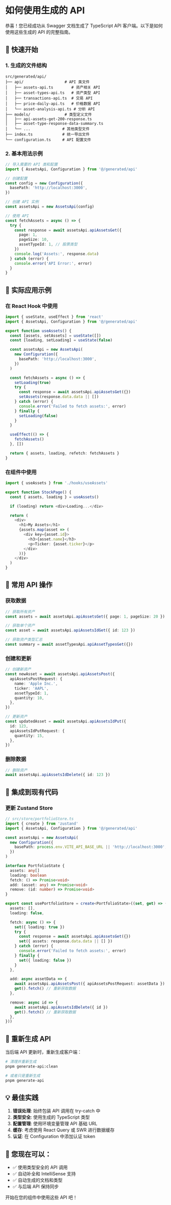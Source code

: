 # 如何使用生成的 API

恭喜！您已经成功从 Swagger 文档生成了 TypeScript API 客户端。以下是如何使用这些生成的 API 的完整指南。

## 🚀 快速开始

### 1. 生成的文件结构

```
src/generated/api/
├── api/                  # API 类文件
│   ├── assets-api.ts        # 资产相关 API
│   ├── asset-types-api.ts   # 资产类型 API
│   ├── transactions-api.ts  # 交易 API
│   ├── price-daily-api.ts   # 价格数据 API
│   └── asset-analysis-api.ts # 分析 API
├── models/               # 类型定义文件
│   ├── api-assets-get-200-response.ts
│   ├── asset-type-response-data-summary.ts
│   └── ...              # 其他类型文件
├── index.ts             # 统一导出文件
└── configuration.ts     # API 配置文件
```

### 2. 基本用法示例

```typescript
// 导入需要的 API 类和配置
import { AssetsApi, Configuration } from '@/generated/api'

// 创建配置
const config = new Configuration({
  basePath: 'http://localhost:3000',
})

// 创建 API 实例
const assetsApi = new AssetsApi(config)

// 使用 API
const fetchAssets = async () => {
  try {
    const response = await assetsApi.apiAssetsGet({
      page: 1,
      pageSize: 10,
      assetTypeId: 1, // 股票类型
    })
    console.log('Assets:', response.data)
  } catch (error) {
    console.error('API Error:', error)
  }
}
```

## 📝 实际应用示例

### 在 React Hook 中使用

```typescript
import { useState, useEffect } from 'react'
import { AssetsApi, Configuration } from '@/generated/api'

export function useAssets() {
  const [assets, setAssets] = useState([])
  const [loading, setLoading] = useState(false)

  const assetsApi = new AssetsApi(
    new Configuration({
      basePath: 'http://localhost:3000',
    })
  )

  const fetchAssets = async () => {
    setLoading(true)
    try {
      const response = await assetsApi.apiAssetsGet({})
      setAssets(response.data.data || [])
    } catch (error) {
      console.error('Failed to fetch assets:', error)
    } finally {
      setLoading(false)
    }
  }

  useEffect(() => {
    fetchAssets()
  }, [])

  return { assets, loading, refetch: fetchAssets }
}
```

### 在组件中使用

```typescript
import { useAssets } from './hooks/useAssets'

export function StockPage() {
  const { assets, loading } = useAssets()

  if (loading) return <div>Loading...</div>

  return (
    <div>
      <h1>My Assets</h1>
      {assets.map(asset => (
        <div key={asset.id}>
          <h3>{asset.name}</h3>
          <p>Ticker: {asset.ticker}</p>
        </div>
      ))}
    </div>
  )
}
```

## 🔧 常用 API 操作

### 获取数据

```typescript
// 获取所有资产
const assets = await assetsApi.apiAssetsGet({ page: 1, pageSize: 20 })

// 获取单个资产
const asset = await assetsApi.apiAssetsIdGet({ id: 123 })

// 获取资产类型汇总
const summary = await assetTypesApi.apiAssetTypesGet({})
```

### 创建和更新

```typescript
// 创建新资产
const newAsset = await assetsApi.apiAssetsPost({
  apiAssetsPostRequest: {
    name: 'Apple Inc.',
    ticker: 'AAPL',
    assetTypeId: 1,
    quantity: 10,
  },
})

// 更新资产
const updatedAsset = await assetsApi.apiAssetsIdPut({
  id: 123,
  apiAssetsIdPutRequest: {
    quantity: 15,
  },
})
```

### 删除数据

```typescript
// 删除资产
await assetsApi.apiAssetsIdDelete({ id: 123 })
```

## 🎯 集成到现有代码

### 更新 Zustand Store

```typescript
// src/store/portfolioStore.ts
import { create } from 'zustand'
import { AssetsApi, Configuration } from '@/generated/api'

const assetsApi = new AssetsApi(
  new Configuration({
    basePath: process.env.VITE_API_BASE_URL || 'http://localhost:3000',
  })
)

interface PortfolioState {
  assets: any[]
  loading: boolean
  fetch: () => Promise<void>
  add: (asset: any) => Promise<void>
  remove: (id: number) => Promise<void>
}

export const usePortfolioStore = create<PortfolioState>((set, get) => ({
  assets: [],
  loading: false,

  fetch: async () => {
    set({ loading: true })
    try {
      const response = await assetsApi.apiAssetsGet({})
      set({ assets: response.data.data || [] })
    } catch (error) {
      console.error('Failed to fetch assets:', error)
    } finally {
      set({ loading: false })
    }
  },

  add: async assetData => {
    await assetsApi.apiAssetsPost({ apiAssetsPostRequest: assetData })
    get().fetch() // 重新获取数据
  },

  remove: async id => {
    await assetsApi.apiAssetsIdDelete({ id })
    get().fetch() // 重新获取数据
  },
}))
```

## 🔄 重新生成 API

当后端 API 更新时，重新生成客户端：

```bash
# 清理并重新生成
pnpm generate-api:clean

# 或者只是重新生成
pnpm generate-api
```

## 💡 最佳实践

1. **错误处理**: 始终包装 API 调用在 try-catch 中
2. **类型安全**: 使用生成的 TypeScript 类型
3. **配置管理**: 使用环境变量管理 API 基础 URL
4. **缓存**: 考虑使用 React Query 或 SWR 进行数据缓存
5. **认证**: 在 Configuration 中添加认证 token

## 🎉 您现在可以：

- ✅ 使用类型安全的 API 调用
- ✅ 自动补全和 IntelliSense 支持
- ✅ 自动生成的文档和类型
- ✅ 与后端 API 保持同步

开始在您的组件中使用这些 API 吧！
